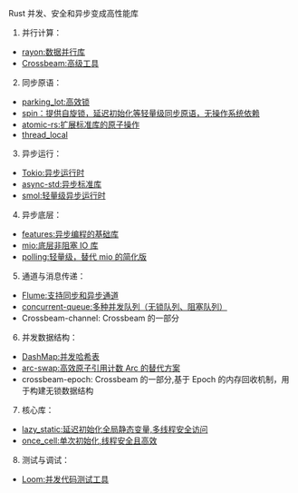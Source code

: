 Rust 并发、安全和异步变成高性能库

 1. 并行计算：
- [rayon:数据并行库](https://github.com/rayon-rs/rayon)
- [Crossbeam:高级工具](https://github.com/crossbeam-rs/crossbeam)
2. 同步原语：
- [parking_lot:高效锁](https://github.com/Amanieu/parking_lot)
- [spin：提供自旋锁，延迟初始化等轻量级同步原语，无操作系统依赖](https://github.com/mvdnes/spin-rs)
- [atomic-rs:扩展标准库的原子操作](https://github.com/Amanieu/atomic-rs)
- [thread_local](https://github.com/Amanieu/thread_local-rs)
3. 异步运行：
- [Tokio:异步运行时](https://github.com/tokio-rs/tokio)
- [async-std:异步标准库](https://github.com/async-rs/async-std)
- [smol:轻量级异步运行时](https://github.com/smol-rs/smol)
4. 异步底层：
- [features:异步编程的基础库](https://github.com/rust-lang/futures-rs)
- [mio:底层非阻塞 IO 库](https://github.com/tokio-rs/mio)
- [polling:轻量级，替代 mio 的简化版](https://github.com/smol-rs/polling)
5. 通道与消息传递：
- [Flume:支持同步和异步通道](https://github.com/zesterer/flume)
- [concurrent-queue:多种并发队列（无锁队列、阻塞队列）](https://github.com/smol-rs/concurrent-queue)
- Crossbeam-channel: Crossbeam 的一部分
6. 并发数据结构：
- [DashMap:并发哈希表](https://github.com/xacrimon/dashmap)
- [arc-swap:高效原子引用计数 Arc 的替代方案](https://github.com/vorner/arc-swap)
- crossbeam-epoch: Crossbeam 的一部分,基于 Epoch 的内存回收机制，用于构建无锁数据结构
7. 核心库：
- [lazy_static:延迟初始化全局静态变量,多线程安全访问](https://github.com/rust-lang-nursery/lazy-static.rs)
- [once_cell:单次初始化,线程安全且高效](https://github.com/matklad/once_cell)
8. 测试与调试：
- [Loom:并发代码测试工具](https://github.com/tokio-rs/loom)

